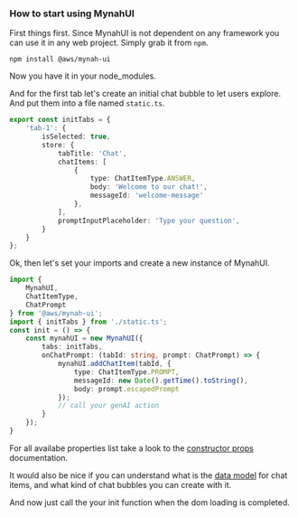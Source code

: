 ### How to start using MynahUI

First things first. Since MynahUI is not dependent on any framework you can use it in any web project. Simply grab it from `npm`.

```console
npm install @aws/mynah-ui
```

Now you have it in your node_modules.

And for the first tab let's create an initial chat bubble to let users explore. And put them into a file named `static.ts`.

```typescript
export const initTabs = {
    'tab-1': {
        isSelected: true,
        store: {
            tabTitle: 'Chat',
            chatItems: [
                {
                    type: ChatItemType.ANSWER,
                    body: 'Welcome to our chat!',
                    messageId: 'welcome-message'
                },
            ],
            promptInputPlaceholder: 'Type your question',
        }
    }
};
```

Ok, then let's set your imports and create a new instance of MynahUI.

```typescript
import { 
    MynahUI, 
    ChatItemType, 
    ChatPrompt
} from '@aws/mynah-ui';
import { initTabs } from './static.ts';
const init = () => {
    const mynahUI = new MynahUI({
        tabs: initTabs,
        onChatPrompt: (tabId: string, prompt: ChatPrompt) => {
            mynahUI.addChatItem(tabId, {
                type: ChatItemType.PROMPT,
                messageId: new Date().getTime().toString(),
                body: prompt.escapedPrompt
            });
            // call your genAI action
        }
    });
}
```

For all availabe properties list take a look to the [constructor props](https://github.com/aws/mynah-ui/blob/main/docs/PROPERTIES.md) documentation. 

It would also be nice if you can understand what is the [data model](https://github.com/aws/mynah-ui/blob/main/docs/DATAMODEL.md) for chat items, and what kind of chat bubbles you can create with it. 

And now just call the your init function when the dom loading is completed.